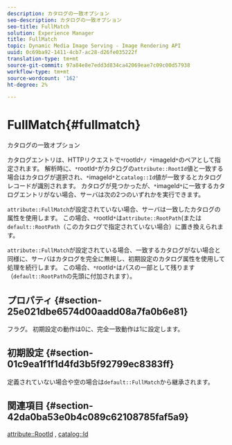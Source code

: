 ```yaml
---
description: カタログの一致オプション
seo-description: カタログの一致オプション
seo-title: FullMatch
solution: Experience Manager
title: FullMatch
topic: Dynamic Media Image Serving - Image Rendering API
uuid: 0c69ba92-1411-4cb7-ac28-d26fe035222f
translation-type: tm+mt
source-git-commit: 97a84e8e7edd3d834ca42069eae7c09c00d57938
workflow-type: tm+mt
source-wordcount: '162'
ht-degree: 2%

---
```



# FullMatch{#fullmatch}

カタログの一致オプション

カタログエントリは、HTTPリクエストで`*`rootId`*/ *`imageId`*`のペアとして指定されます。 解析時に、`*`rootId`*`がカタログの`attribute::RootId`値と一致する場合はカタログが選択され、`*`imageId`*`と`catalog::Id`値が一致するとカタログレコードが識別されます。 カタログが見つかったが、`*`imageId`*`に一致するカタログエントリがない場合、サーバは次の2つのいずれかを実行できます。

`attribute::FullMatch`が設定されていない場合、サーバは一致したカタログの属性を使用します。 この場合、`*`rootId`*`は`attribute::RootPath`(または`default::RootPath`（このカタログで指定されていない場合）に置き換えられます。

`attribute::FullMatch`が設定されている場合、一致するカタログがない場合と同様に、サーバはカタログを完全に無視し、初期設定のカタログ属性を使用して処理を続行します。 この場合、`*`rootId`*`はパスの一部として残ります（`default::RootPath`の先頭に付加されます）。

## プロパティ {#section-25e021dbe6574d00aadd08a7fa0b6e81}

フラグ。 初期設定の動作は0に、完全一致動作は1に設定します。

## 初期設定 {#section-01c9ea1f1f1d4fd3b5f92799ec8383ff}

定義されていない場合や空の場合は`default::FullMatch`から継承されます。

## 関連項目 {#section-42da0ba53e0b4c089c62108785faf5a9}

[attribute::RootId](../../../../../is-api/image-catalog/image-serving-api-ref/c-image-catalog-reference/c-attributes-reference/r-rootid.md#reference-13653312925e4a08b90f99961d53f546) ,  [catalog::Id](/help/aem-is-ir-api/is-api/image-catalog/image-serving-api-ref/c-image-catalog-reference/c-image-svg-data-reference/c-image-data-reference/r-id-cat.md)

